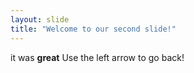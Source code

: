 ```yaml
---
layout: slide
title: "Welcome to our second slide!"
---
```

it was  **great**
Use the left arrow to go back!
